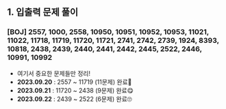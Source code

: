 ## 1. 입출력 문제 풀이
### [BOJ] 2557, 1000, 2558, 10950, 10951, 10952, 10953, 11021, 11022, 11718, 11719, 11720, 11721, 2741, 2742, 2739, 1924, 8393, 10818, 2438, 2439, 2440, 2441, 2442, 2445, 2522, 2446, 10991, 10992
- 여기서 중요한 문제들만 정리!
- **2023.09.20** : 2557 ~ 11719 (11문제) 완료🥰
- **2023.09.21** : 11720 ~ 2438 (9문제) 완료😋
- **2023.09.22** : 2439 ~ 2522 (6문제) 완료🙄
